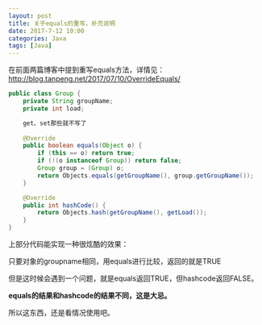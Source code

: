 ```yaml
---
layout: post
title: 关于equals的重写，补充说明
date: 2017-7-12 10:00
categories: Java
tags: [Java]
---
```


在前面两篇博客中提到重写equals方法，详情见：<http://blog.tanpeng.net/2017/07/10/OverrideEquals/>

```java
public class Group {
    private String groupName;
    private int load;

    get、set那些就不写了
      
    @Override
    public boolean equals(Object o) {
        if (this == o) return true;
        if (!(o instanceof Group)) return false;
        Group group = (Group) o;
        return Objects.equals(getGroupName(), group.getGroupName());
    }

    @Override
    public int hashCode() {
        return Objects.hash(getGroupName(), getLoad());
    }
}
```

上部分代码能实现一种很炫酷的效果：

只要对象的groupname相同，用equals进行比较，返回的就是TRUE

但是这时候会遇到一个问题，就是equals返回TRUE，但hashcode返回FALSE。

**equals的结果和hashcode的结果不同，这是大忌。**

所以这东西，还是看情况使用吧。